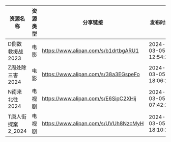 | 资源名称         | 资源类型 | 分享链接                                 | 发布时间                |
| ------------ | ---- | ------------------------------------ | ------------------- |
| D倒数救援战2023   | 电影   | https://www.alipan.com/s/b1drtbgARU1 | 2024-03-05 12:54:15 |
| Z周处除三害2024   | 电影   | https://www.alipan.com/s/38a3EGspeFo | 2024-03-05 18:06:12 |
| N南来北往2024    | 电视剧  | https://www.alipan.com/s/E6SipC2XHij | 2024-03-05 07:42:17 |
| T唐人街探案2_2024 | 电视剧  | https://www.alipan.com/s/UVUh8NzcMyH | 2024-03-05 18:10:11 |
